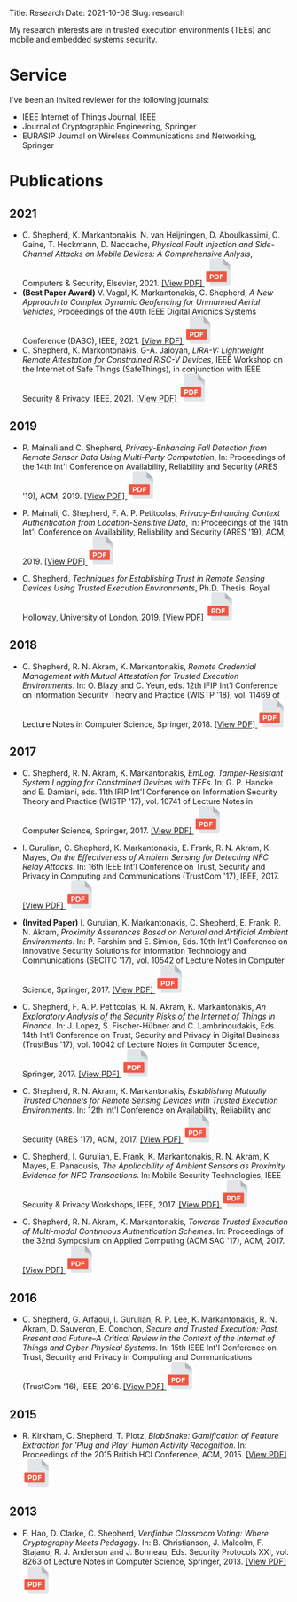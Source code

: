 Title: Research
Date: 2021-10-08
Slug: research

My research interests are in trusted execution environments (TEEs) and mobile and embedded systems security.

# Service

I've been an invited reviewer for the following journals:

+ IEEE Internet of Things Journal, IEEE
+ Journal of Cryptographic Engineering, Springer
+ EURASIP Journal on Wireless Communications and Networking, Springer

# Publications


## 2021

* C. Shepherd, K. Markantonakis, N. van Heijningen, D. Aboulkassimi, C. Gaine, T. Heckmann, D. Naccache, *Physical Fault Injection and Side-Channel Attacks on Mobile Devices: A Comprehensive Anlysis*, Computers & Security, Elsevier, 2021.  [[View PDF] <img class="pdf" src="/images/pdf.png"/>](/papers/Physical_Fault_Injection_and_Side_Channel_Attacks_on_Mobile_Devices.pdf)
* **(Best Paper Award)** V. Vagal, K. Markantonakis, C. Shepherd, *A New Approach to Complex Dynamic Geofencing for Unmanned Aerial Vehicles*, Proceedings of the 40th IEEE Digital Avionics Systems Conference (DASC), IEEE, 2021. [[View PDF] <img class="pdf" src="/images/pdf.png"/>](/papers/a_new_approach_uav_complex_dynamic_geofencing.pdf)
* C. Shepherd, K. Markontonakis, G-A. Jaloyan, *LIRA-V: Lightweight Remote Attestation for Constrained RISC-V Devices*, IEEE Workshop on the Internet of Safe Things (SafeThings), in conjunction with IEEE Security & Privacy, IEEE, 2021. [[View PDF] <img class="pdf" src="/images/pdf.png"/>](/papers/CS_Lightweight_Remote_Attestation_for_RISC_V.pdf)

## 2019

* P. Mainali and C. Shepherd, *Privacy-Enhancing Fall Detection from Remote Sensor Data Using Multi-Party Computation*, In: Proceedings of the 14th Int'l Conference on Availability, Reliability and Security (ARES '19), ACM, 2019. [[View PDF] <img class="pdf" src="/images/pdf.png"/>](/papers/fall_detection_mpc.pdf)

* P. Mainali, C. Shepherd, F. A. P. Petitcolas, *Privacy-Enhancing Context Authentication from Location-Sensitive Data*, In: Proceedings of the 14th Int'l Conference on Availability, Reliability and Security (ARES '19), ACM, 2019. [[View PDF] <img class="pdf" src="/images/pdf.png"/>](/papers/contextual_authentication.pdf)

* C. Shepherd, *Techniques for Establishing Trust in Remote Sensing Devices Using Trusted Execution Environments*, Ph.D. Thesis, Royal Holloway, University of London, 2019. [[View PDF] <img class="pdf" src="/images/pdf.png"/>](/papers/2019shepherdcphd_final.pdf)

## 2018

* C. Shepherd, R. N. Akram, K. Markantonakis, *Remote Credential Management with Mutual Attestation for Trusted Execution Environments*. In: O. Blazy and C. Yeun, eds. 12th IFIP Int'l Conference on Information Security Theory and Practice (WISTP '18), vol. 11469 of Lecture Notes in Computer Science, Springer, 2018. [[View PDF] <img class="pdf" src="/images/pdf.png"/>](/papers/credential_management_tees.pdf)

## 2017

* C. Shepherd, R. N. Akram, K. Markantonakis, *EmLog: Tamper-Resistant System Logging for Constrained Devices with TEEs*. In: G. P. Hancke and E. Damiani, eds. 11th IFIP Int'l Conference on Information Security Theory and Practice (WISTP '17), vol. 10741 of Lecture Notes in Computer Science, Springer, 2017. [[View PDF] <img class="pdf" src="/images/pdf.png"/>](/papers/emlog.pdf)

* I. Gurulian, C. Shepherd, K. Markantonakis, E. Frank, R. N. Akram, K. Mayes, *On the Effectiveness of Ambient Sensing for Detecting NFC Relay Attacks*. In: 16th IEEE Int'l Conference on Trust, Security and Privacy in Computing and Communications (TrustCom '17), IEEE, 2017. [[View PDF] <img class="pdf" src="/images/pdf.png"/>](/papers/on_the_effectiveness_ambient_sensing_relay_attacks.pdf)

* **(Invited Paper)** I. Gurulian, K. Markantonakis, C. Shepherd, E. Frank, R. N. Akram, *Proximity Assurances Based on Natural and Artificial Ambient Environments*. 
In: P. Farshim and E. Simion, Eds. 10th Int'l Conference on Innovative Security Solutions for Information Technology and Communications (SECITC '17), vol. 10542 of Lecture Notes in Computer Science, Springer, 2017. [[View PDF] <img class="pdf" src="/images/pdf.png"/>](/papers/proximity_assurances_nfc.pdf)

* C. Shepherd, F. A. P. Petitcolas, R. N. Akram, K. Markantonakis, *An Exploratory Analysis of the Security Risks of the Internet of Things in Finance*. In: J. Lopez, S. Fischer-Hübner and C. Lambrinoudakis, Eds. 14th Int'l Conference on Trust, Security and Privacy in Digital Business (TrustBus '17), vol. 10042 of Lecture Notes in Computer Science, Springer, 2017. [[View PDF] <img class="pdf" src="/images/pdf.png"/>](/papers/risk_iot_finance.pdf)

* C. Shepherd, R. N. Akram, K. Markantonakis, *Establishing Mutually Trusted Channels for Remote Sensing Devices with Trusted Execution Environments*. In: 12th Int'l Conference on Availability, Reliability and Security (ARES '17), ACM, 2017. [[View PDF] <img class="pdf" src="/images/pdf.png"/>](/papers/mutually_trusted_channels.pdf)

* C. Shepherd, I. Gurulian, E. Frank, K. Markantonakis, R. N. Akram, K. Mayes, E. Panaousis, *The Applicability of Ambient Sensors as Proximity Evidence for NFC Transactions*. In: Mobile Security Technologies, IEEE Security & Privacy Workshops, IEEE, 2017. [[View PDF] <img class="pdf" src="/images/pdf.png"/>](/papers/applicability_ambient_sensing_proximity_detection.pdf) 

* C. Shepherd, R. N. Akram, K. Markantonakis, *Towards Trusted Execution of Multi-modal Continuous Authentication Schemes*. In: Proceedings of the 32nd Symposium on Applied Computing (ACM SAC '17), ACM, 2017.  [[View PDF] <img class="pdf" src="/images/pdf.png"/>](/papers/towards_trusted_ca.pdf) 

## 2016

* C. Shepherd, G. Arfaoui, I. Gurulian, R. P. Lee, K. Markantonakis, R. N. Akram, D. Sauveron, E. Conchon, *Secure and Trusted Execution: Past, Present and Future–A Critical Review in the Context of the Internet of Things and Cyber-Physical Systems*. In: 15th IEEE Int'l Conference on Trust, Security and Privacy in Computing and Communications (TrustCom '16), IEEE, 2016.  [[View PDF] <img class="pdf" src="/images/pdf.png"/>](/papers/secure_and_trusted_execution.pdf)

## 2015

* R. Kirkham, C. Shepherd, T. Plotz, *BlobSnake: Gamification of Feature Extraction for 'Plug and Play' Human Activity Recognition*. In: Proceedings of the 2015 British HCI Conference, ACM, 2015. [[View PDF] <img class="pdf" src="/images/pdf.png"/>](/papers/blobsnake.pdf)

## 2013

* F. Hao, D. Clarke, C. Shepherd, *Verifiable Classroom Voting: Where Cryptography Meets Pedagogy*. In: B. Christianson, J. Malcolm, F. Stajano, R. J. Anderson and J. Bonneau, Eds. Security Protocols XXI, vol. 8263 of Lecture Notes in Computer Science, Springer, 2013. [[View PDF] <img class="pdf" src="/images/pdf.png"/>](/papers/classroom_voting.pdf)
